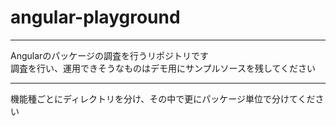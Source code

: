 # angular-playground

---

Angularのパッケージの調査を行うリポジトリです  
調査を行い、運用できそうなものはデモ用にサンプルソースを残してください  

---
機能種ごとにディレクトリを分け、その中で更にパッケージ単位で分けてください
